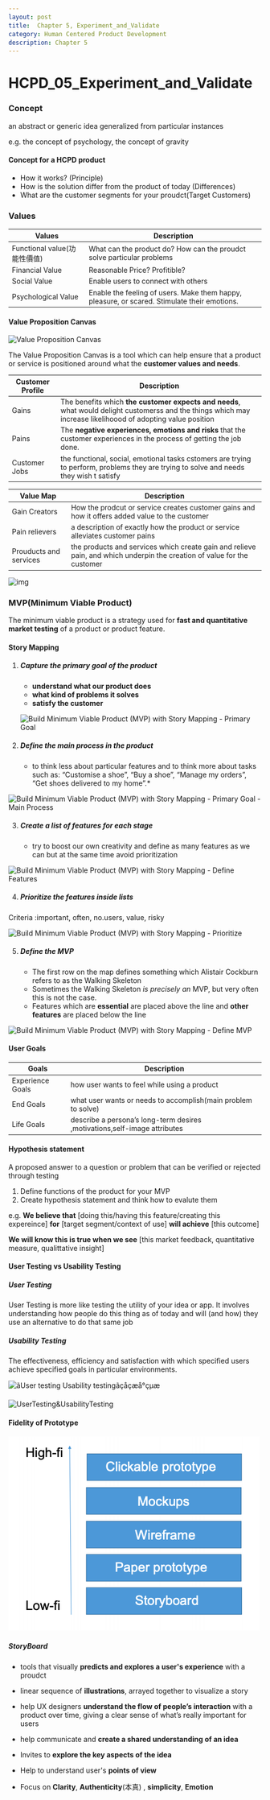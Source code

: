 ```yaml
---
layout: post
title:  Chapter 5, Experiment_and_Validate
category: Human Centered Product Development
description: Chapter 5
---
```


# HCPD_05_Experiment_and_Validate

### Concept

an abstract or generic idea generalized from particular instances

e.g. the concept of psychology, the concept of gravity



#### Concept for a HCPD product

- How it works? (Principle)
- How is the solution differ from the product of today (Differences)
- What are the customer segments for your proudct(Target Customers)



### Values

| Values                       | Description                                                  |
| ---------------------------- | ------------------------------------------------------------ |
| Functional value(功能性價值) | What can the product do? How can the proudct solve particular problems |
| Financial Value              | Reasonable Price? Profitible?                                |
| Social Value                 | Enable users to connect with others                          |
| Psychological Value          | Enable the feeling of users. Make them happy, pleasure, or scared. Stimulate their emotions. |



#### Value Proposition Canvas

![Value Proposition Canvas](https://cdn.b2binternational.com/wp-content/uploads/2018/03/10105724/value-proposition-canvas.png)

The Value Proposition Canvas is a tool which can help ensure that a product or service is positioned around what the **customer values and needs**.



| Customer Profile | Description                                                  |
| ---------------- | ------------------------------------------------------------ |
| Gains            | The benefits which **the customer expects and needs**, what would delight customerss and the things which may increase likelihoood of adopting value position |
| Pains            | The **negative experiences, emotions and risks** that the customer experiences in the process of getting the job done. |
| Customer Jobs    | the functional, social, emotional tasks cstomers are trying to perform, problems they are trying to solve and needs they wish t satisfy |

| Value Map              | Description                                                  |
| ---------------------- | ------------------------------------------------------------ |
| Gain Creators          | How the prodcut or service creates customer gains and how it offers added value to the customer |
| Pain relievers         | a description of exactly how the product or service alleviates customer pains |
| Prouducts and services | the products and services which create gain and relieve pain, and which underpin the creation of value for the customer |

![img](https://designabetterbusiness.com/wp-content/uploads/2017/10/Value-Propositon-Canvas-Tesla-1-768x543.jpg)



### MVP(Minimum Viable Product)

The minimum viable product is a strategy used for **fast and quantitative market testing** of a product or product feature.



#### Story Mapping



1. ##### Capture the primary goal of the product
  

   -  **understand what our product does**
   -  **what kind of problems it solves**
   -  **satisfy the customer**

   ![Build Minimum Viable Product (MVP) with Story Mapping - Primary Goal](https://i1.wp.com/www.cayenneapps.com/blog/wp-content/uploads/2014/11/mvp-goal.png?resize=648%2C60&ssl=1)


2. ##### Define the main process in the product
  
   - to think less about particular features and to think more about tasks such as: “Customise a shoe”, “Buy a shoe”, “Manage my orders”, “Get shoes delivered to my home”.*

![Build Minimum Viable Product (MVP) with Story Mapping - Primary Goal - Main Process](https://i0.wp.com/www.cayenneapps.com/blog/wp-content/uploads/2014/11/mvp-process.png?resize=648%2C160&ssl=1)

3. ##### Create a list of features for each stage
  
   -  try to boost our own creativity and define as many features as we can but at the same time avoid prioritization

![Build Minimum Viable Product (MVP) with Story Mapping - Define Features](https://i1.wp.com/www.cayenneapps.com/blog/wp-content/uploads/2014/11/mvp-features.png?resize=648%2C291&ssl=1)

4. ##### Prioritize the features inside lists

Criteria :important, often, no.users, value, risky

![Build Minimum Viable Product (MVP) with Story Mapping - Prioritize](https://i1.wp.com/www.cayenneapps.com/blog/wp-content/uploads/2014/11/mvp-priorities.png?resize=648%2C387&ssl=1)

5. ##### Define the MVP

   - The first row on the map defines something which Alistair Cockburn refers to as the Walking Skeleton
   - Sometimes the Walking Skeleton *is* *precisely an* MVP, but very often this is not the case.
   - Features which are **essential** are placed above the line and **other features** are placed below the line

![Build Minimum Viable Product (MVP) with Story Mapping - Define MVP](https://i1.wp.com/www.cayenneapps.com/blog/wp-content/uploads/2014/11/mvp1.png?resize=648%2C387&ssl=1)

#### User Goals

| Goals            | Description                                                  |
| ---------------- | ------------------------------------------------------------ |
| Experience Goals | how user wants to feel while using a product                 |
| End Goals        | what user wants or needs to accomplish(main problem to solve) |
| Life Goals       | describe a persona’s long-term desires ,motivations,self-image attributes |



#### Hypothesis statement

A proposed answer to a question or problem that can be verified or rejected through testing



1. Define functions of the product for your MVP
2. Create hypothesis statement and think how to evalute them



e.g. **We believe that** [doing this/having this feature/creating this expereince]  **for** [target segment/context of use] **will achieve** [this outcome]



**We will know this is true when we see** [this market feedback, quantitative measure, qualittative insight]



#### User Testing vs Usability Testing



##### User Testing

User Testing is more like testing the utility of your idea or app. It involves understanding how people do this thing as of today and will (and how) they use an alternative to do that same job



##### Usability Testing

The effectiveness, efficiency and satisfaction with which specified users achieve specified goals in particular environments.

![ãUser testing Usability testingãçåçæå°çµæ](https://cdn-images-1.medium.com/max/1600/0*4mhotfG1K-flGyJy.jpg)

![UserTesting&UsabilityTesting](https://cdn-images-1.medium.com/max/800/0*KQRD2vJD9uTK42yk.png)



#### Fidelity of Prototype 

![high-low-fidility](/assets/img/HCPD/high-low-fidility.png)

##### StoryBoard

- tools that visually **predicts and explores a user's experience** with a proudct
- linear sequence of **illustrations**, arrayed together to visualize a story
- help UX designers **understand the flow of people’s interaction** with a product over time, giving a clear sense of what’s really important for users

- help communicate and **create a shared understanding of an idea**
- Invites to **explore the key aspects of the idea**
- Help to understand user's **points of view**

- Focus on **Clarity**, **Authenticity**(本真) , **simplicity**, **Emotion** 


